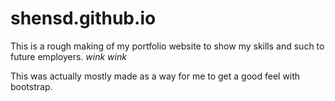 # shensd.github.io

This is a rough making of my portfolio website to show my skills and such to future employers. *wink wink*

This was actually mostly made as a way for me to get a good feel with bootstrap.
